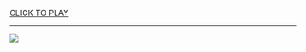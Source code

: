 
<a href="https://premium76.site?title=plinko_game_fake_money_unblocked&ref=13M">CLICK TO PLAY</a></h3>
<hr>

<a href="https://premium76.site?title=plinko_game_fake_money_unblocked&ref=13M"><img src="https://clearcache.store/games.png"></a>


